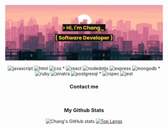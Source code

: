 <!-- ![html](https://img.shields.io/badge/HTML-orange?style=for-the-badge&logoColor=white&logo=html5)
![css](https://img.shields.io/badge/CSS-blue?style=for-the-badge&logoColor=white&logo=css3)
![javascript](https://img.shields.io/badge/JAVASCRIPT-yellow?style=for-the-badge&logoColor=white&logo=javascript)
![react](https://img.shields.io/badge/REACT-blue?style=for-the-badge&logoColor=white&logo=react)
![express](https://img.shields.io/badge/EXPRESS-orange?style=for-the-badge&logoColor=white&logo=express)
![mongodb](https://img.shields.io/badge/MONGODB-brightgreen?style=for-the-badge&logoColor=white&logo=mongodb)
![nodedotjs](https://img.shields.io/badge/NODE.JS-green?style=for-the-badge&logoColor=white&logo=nodedotjs)
![ruby](https://img.shields.io/badge/RUBY-red?style=for-the-badge&logoColor=white&logo=ruby)
![sinatra](https://img.shields.io/badge/SINATRA-grey?style=for-the-badge&logoColor=white&logo=rubysinatra)
![postgresql](https://img.shields.io/badge/POSTGRESQL-blue?style=for-the-badge&logoColor=white&logo=postgresql) -->

<!-- <h3 align="left">Connect with me:</h3> -->


![](./images/banner_2.png)

<!-- <h3 align="center">Languages and Tools:</h3> -->



<div align="center"> 

![javascript](https://img.shields.io/badge/JAVASCRIPT-yellow?style=flat&logoColor=white&logo=javascript)
![html](https://img.shields.io/badge/HTML-orange?style=flat&logoColor=white&logo=html5)
![css](https://img.shields.io/badge/CSS-blue?style=flat&logoColor=white&logo=css3) *
![react](https://img.shields.io/badge/REACT-blue?style=flat&logoColor=white&logo=react)
![nodedotjs](https://img.shields.io/badge/NODE.JS-green?style=flat&logoColor=white&logo=nodedotjs)
![express](https://img.shields.io/badge/EXPRESS-lightgrey?style=flat&logoColor=white&logo=express)
![mongodb](https://img.shields.io/badge/MONGODB-brightgreen?style=flat&logoColor=white&logo=mongodb) *
![ruby](https://img.shields.io/badge/RUBY-red?style=flat&logoColor=white&logo=ruby)
![sinatra](https://img.shields.io/badge/SINATRA-grey?style=flat&logoColor=white&logo=rubysinatra)
![postgresql](https://img.shields.io/badge/POSTGRESQL-blue?style=flat&logoColor=white&logo=postgresql) *
![rspec](https://img.shields.io/badge/RSPEC-red?style=flat&logoColor=white&logo=rubygems)
![jest](https://img.shields.io/badge/JEST-green?style=flat&logoColor=white&logo=jest)


<!--   <img src="https://cdn.jsdelivr.net/gh/devicons/devicon/icons/react/react-original.svg" width="40" height="40" />
  <img src="https://cdn.jsdelivr.net/gh/devicons/devicon/icons/nodejs/nodejs-original.svg"  width="40" height="40"/>
  <img src="https://cdn.jsdelivr.net/gh/devicons/devicon/icons/mongodb/mongodb-original.svg" width="40" height="40" />
  <img src="https://cdn.jsdelivr.net/gh/devicons/devicon/icons/javascript/javascript-plain.svg" width="40" height="40" />
  <img src="https://cdn.jsdelivr.net/gh/devicons/devicon/icons/css3/css3-original.svg" width="40" height="40" />
  <img src="https://cdn.jsdelivr.net/gh/devicons/devicon/icons/html5/html5-original.svg"  width="40" height="40" />
  <img src="https://cdn.jsdelivr.net/gh/devicons/devicon/icons/ruby/ruby-plain.svg" width="40" height="40" />
  <img src="https://cdn.jsdelivr.net/gh/devicons/devicon/icons/postgresql/postgresql-original.svg" width="40" height="40" /> -->
</div>

<h3 align="center">Contact me</h3>

<!-- <div style='display: flex; flex-direction: row; align-items:center; justify-content:center;'>

  <a href='mailto:huynhchang.one@gmail.com' target='blank' ><img src="https://www.vectorlogo.zone/logos/gmail/gmail-icon.svg" width="40" height="40"/></a>
  <a href='https://www.linkedin.com/in/chang-wynn-8950811b9/' target='blank' ><img src="https://cdn.jsdelivr.net/gh/devicons/devicon/icons/linkedin/linkedin-original.svg" width="40" height="40"/></a>

</div> -->


<br/>

<h3 align="center">My Github Stats</h3>

<div align="center">

![Chang's GitHub stats](https://github-readme-stats.vercel.app/api?username=ChangWynn&hide=stars&show_icons=true&theme=slateorange)
[![Top Langs](https://github-readme-stats.vercel.app/api/top-langs/?username=ChangWynn&size_weight=0.5&count_weight=0.5&theme=slateorange&layout=compact)](https://github.com/ChangWynn/github-readme-stats)

</div>

<!--
**ChangWynn/ChangWynn** is a ✨ _special_ ✨ repository because its `README.md` (this file) appears on your GitHub profile.

Here are some ideas to get you started:

- 🔭 I’m currently working on ...
- 🌱 I’m currently learning ...
- 👯 I’m looking to collaborate on ...
- 🤔 I’m looking for help with ...
- 💬 Ask me about ...
- 📫 How to reach me: ...
- 😄 Pronouns: ...
- ⚡ Fun fact: ...
-->
